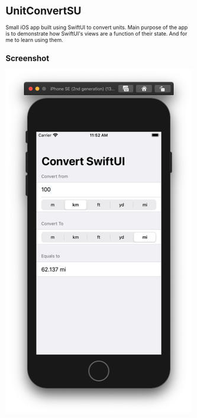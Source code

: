 # UnitConvertSU

Small iOS app built using SwiftUI to convert units. Main purpose of the app is to demonstrate how SwiftUI's views are a function of their state. And for me to learn using them.

## Screenshot
![App](./UnitConvertSU/Screenshot/screen.png)
